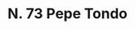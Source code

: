 ---
title: "N. 73 Pepe Tondo"
permalink: "/edition/plant073/"
plant-name: "N. 73"
plant-number: "073"
plant-xml: "/assets/xml/plant073.xml"
plant-img1: "/assets/img/plant073_verso.jpg"
plant-img2: "/assets/img/plant073.jpg"
plant-title: "N. 73 Pepe Tondo"
plant-wfo-link: "http://www.worldfloraonline.org/taxon/wfo-0000405161"
plant-kew-link: "https://powo.science.kew.org/taxon/urn:lsid:ipni.org:names:792873-1"
plant-taxon-content: "Ribes nigrum L."
layout: single-xml
---